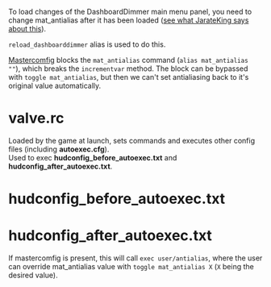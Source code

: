 To load changes of the DashboardDimmer main menu panel, you need to change mat_antialias after it has been loaded
([see what JarateKing says about this](https://github.com/JarateKing/TF2-Hud-Reference/blob/master/1-APPENDIX/StubbornElements.md#dashboard-dimmer)).  

`reload_dashboarddimmer` alias is used to do this.

[Mastercomfig](https://github.com/mastercomfig/mastercomfig) blocks the `mat_antialias` command (`alias mat_antialias ""`), which breaks the `incrementvar` method. The block can be bypassed with `toggle mat_antialias`, but then we can't set antialiasing back to it's original value automatically.

# valve.rc
Loaded by the game at launch, sets commands and executes other config files (including **autoexec.cfg**).  
Used to exec **hudconfig_before_autoexec.txt** and **hudconfig_after_autoexec.txt**.

# hudconfig_before_autoexec.txt

# hudconfig_after_autoexec.txt
If mastercomfig is present, this will call `exec user/antialias`, where the user can override mat_antialias value with `toggle mat_antialias X` (`X` being the desired value).
